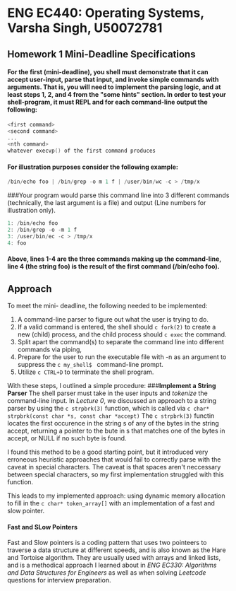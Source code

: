 # ENG EC440: Operating Systems, Varsha Singh, U50072781
## Homework 1 Mini-Deadline Specifications
#### For the first (mini-deadline),  you shell must demonstrate that it can accept user-input, parse that input, and invoke simple commands with arguments. That is, you will need to implement the parsing logic, and at least steps 1, 2, and 4 from the "some hints" section. In order to test your shell-program, it must REPL and for each command-line output the following:
```c
<first command>
<second command>
...
<nth command>
whatever execvp() of the first command produces
```
#### For illustration purposes consider the following example:
```c
/bin/echo foo | /bin/grep -o m 1 f | /user/bin/wc -c > /tmp/x
```
###Your program would parse this command line into 3 different commands (technically, the last argument is a file) and output (Line numbers for illustration only).
```c
1: /bin/echo foo
2: /bin/grep -o -m 1 f
3: /user/bin/ec -c > /tmp/x
4: foo
```
#### Above, lines 1-4 are the three commands making up the command-line, line 4 (the string foo) is the result of the first command (/bin/echo foo).

## Approach
To meet the mini- deadline, the following needed to be implemented:
1. A command-line parser to figure out what the user is trying to do.
2. If a valid command is entered, the shell should ```c fork(2)``` to create a new (child) process, and the child process should ```c exec``` the command.
3. Split apart the command(s) to separate the command line into different commands via piping,
4. Prepare for the user to run the executable file with -n as an argument to suppress the ```c my_shell$ ``` command-line prompt.
5. Utilize ```c CTRL+D``` to terminate the shell program.

With these steps, I outlined a simple procedure:
###__Implement a String Parser__
The shell parser must take in the user inputs and *tokenize* the command-line input.
In *Lecture 0*, we discussed an approach to a string parser by using the ```c strpbrk(3)``` function, which is called via ```c char* strpbrk(const char *s, const char *accept)``` The ```c strpbrk(3)``` functin locates the first occurence in the string s of any of the bytes in the string accept, returning a pointer to the bute in s that matches one of the bytes in accept, or NULL if no such byte is found.

I found this method to be a good starting point, but it introduced very erroneous heuristic approaches that would fail to correctly parse with the caveat in special characters. The caveat is that spaces aren't neccessary between special characters, so my first implementation struggled with this function.

This leads to my implemented approach: using dynamic memory allocation to fill in the ```c char* token_array[]``` with an implementation of a fast and slow pointer.
#### __Fast and SLow Pointers__
Fast and Slow pointers is a coding pattern that uses two pointeers to traverse a data structure at different speeds, and is also known as the Hare and Tortoise algorithm. They are usually used with arrays and linked lists, and is a methodical approach I learned about in *ENG EC330: Algorithms and Data Structures for Engineers* as well as when solving *Leetcode* questions for interview preparation.
